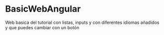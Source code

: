 # BasicWebAngular
Web basica del tutorial con listas, inputs y con diferentes idiomas añadidos y que puedes cambiar con un botón

